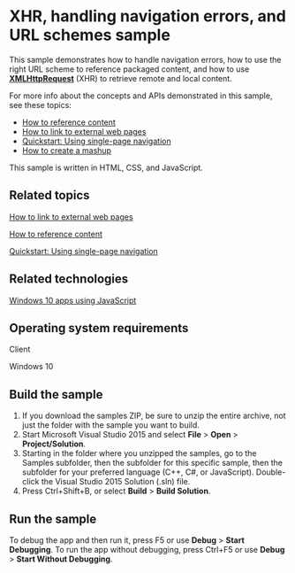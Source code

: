 ﻿<!---
  category: Navigation
  samplefwlink: http://go.microsoft.com/fwlink/p/?LinkId=620582
--->

# XHR, handling navigation errors, and URL schemes sample

This sample demonstrates how to handle navigation errors, how to use the right URL scheme to reference packaged content, and how to use [**XMLHttpRequest**](http://msdn.microsoft.com/library/windows/apps/hh453379) (XHR) to retrieve remote and local content.

For more info about the concepts and APIs demonstrated in this sample, see these topics:

-   [How to reference content](http://msdn.microsoft.com/library/windows/apps/hh781215)
-   [How to link to external web pages](http://msdn.microsoft.com/library/windows/apps/hh780594)
-   [Quickstart: Using single-page navigation](http://msdn.microsoft.com/library/windows/apps/hh452768)
-   [How to create a mashup](http://msdn.microsoft.com/library/windows/apps/hh452745)

This sample is written in HTML, CSS, and JavaScript.

Related topics
--------------

[How to link to external web pages](http://msdn.microsoft.com/library/windows/apps/hh780594)

[How to reference content](http://msdn.microsoft.com/library/windows/apps/hh781215)

[Quickstart: Using single-page navigation](http://msdn.microsoft.com/library/windows/apps/hh452768)

Related technologies
--------------------

[Windows 10 apps using JavaScript](http://msdn.microsoft.com/library/windows/apps/br211385)

Operating system requirements
-----------------------------

Client

Windows 10

Build the sample
----------------

1. If you download the samples ZIP, be sure to unzip the entire archive, not just the folder with the sample you want to build. 
2. Start Microsoft Visual Studio 2015 and select **File** \> **Open** \> **Project/Solution**.
3. Starting in the folder where you unzipped the samples, go to the Samples subfolder, then the subfolder for this specific sample, then the subfolder for your preferred language (C++, C#, or JavaScript). Double-click the Visual Studio 2015 Solution (.sln) file.
4. Press Ctrl+Shift+B, or select **Build** \> **Build Solution**.

Run the sample
--------------

To debug the app and then run it, press F5 or use **Debug** \> **Start Debugging**. To run the app without debugging, press Ctrl+F5 or use **Debug** \> **Start Without Debugging**.

